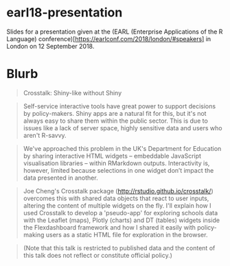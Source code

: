 # earl18-presentation

Slides for a presentation given at the (EARL (Enterprise Applications of the R Language) conference)[https://earlconf.com/2018/london/#speakers] in London on 12 September 2018.

# Blurb

>Crosstalk: Shiny-like without Shiny

>Self-service interactive tools have great power to support decisions by policy-makers. Shiny apps are a natural fit for this, but it's not always easy to share them within the public sector. This is due to issues like a lack of server space, highly sensitive data and users who aren't R-savvy. 

>We've approached this problem in the UK's Department for Education by sharing interactive HTML widgets – embeddable JavaScript visualisation libraries – within RMarkdown outputs. Interactivity is, however, limited because selections in one widget don’t impact the data presented in another. 

>Joe Cheng's Crosstalk package (http://rstudio.github.io/crosstalk/) overcomes this with shared data objects that react to user inputs, altering the content of multiple widgets on the fly. I'll explain how I used Crosstalk to develop a 'pseudo-app' for exploring schools data with the Leaflet (maps), Plotly (charts) and DT (tables) widgets inside the Flexdashboard framework and how I shared it easily with policy-making users as a static HTML file for exploration in the browser.

>(Note that this talk is restricted to published data and the content of this talk does not reflect or constitute official policy.)
